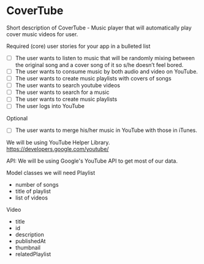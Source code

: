 # CoverTube
Short description of CoverTube - Music player that will automatically play cover music videos for user. 

Required (core) user stories for your app in a bulleted list
- [ ] The user wants to listen to music that will be randomly mixing between the original song and a cover song of it so s/he doesn’t feel bored.
- [ ] The user wants to consume music by both audio and video on YouTube.
- [ ] The user wants to create music playlists with covers of songs
- [ ] The user wants to search youtube videos
- [ ] The user wants to search for a music
- [ ] The user wants to create music playlists
- [ ] The user logs into YouTube

Optional
- [ ] The user wants to merge his/her music in YouTube with those in iTunes.


We will be using YouTube Helper Library.
https://developers.google.com/youtube/


API: We will be using Google's YouTube API to get most of our data.

Model classes we will need
Playlist
- number of songs
- title of playlist
- list of videos

Video
- title
- id
- description
- publishedAt
- thumbnail
- relatedPlaylist
